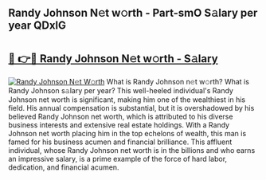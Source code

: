 ## Randy Johnson N𝚎t w𝚘rth - Part-smO S𝚊lary per year QDxlG

# <h2><a href="http://gc570lg.nevu.top/?p=Randy+Johnson">🔗 👉🔴 Randy Johnson N𝚎t w𝚘rth - S𝚊lary</a></h2>

[![Randy Johnson N𝚎t W𝚘rth](https://i.imgur.com/Oavwk0R.jpeg)](http://gc570lg.nevu.top/?p=Randy+Johnson)
What is Randy Johnson n𝚎t w𝚘rth? What is Randy Johnson s𝚊lary per year?
This well-heeled individual's Randy Johnson net worth is significant, making him one of the wealthiest in his field. His annual compensation is substantial, but it is overshadowed by his believed Randy Johnson net worth, which is attributed to his diverse business interests and extensive real estate holdings. With a Randy Johnson net worth placing him in the top echelons of wealth, this man is famed for his business acumen and financial brilliance. This affluent individual, whose Randy Johnson net worth is in the billions and who earns an impressive salary, is a prime example of the force of hard labor, dedication, and financial acumen.
